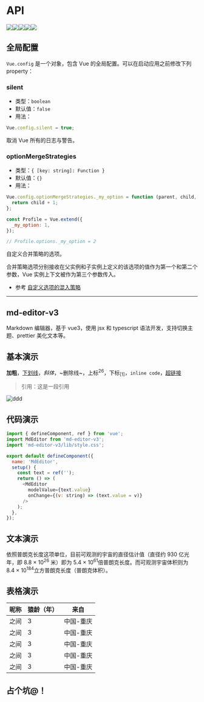 # API

<div inline>

![](https://img.shields.io/github/stars/imzbf/md-editor-v3?style=social)![](https://img.shields.io/npm/dm/md-editor-v3)![](https://img.shields.io/bundlephobia/min/md-editor-v3)![](https://img.shields.io/github/license/imzbf/md-editor-v3)![](https://img.shields.io/github/package-json/v/imzbf/md-editor-v3)

</div>

## 全局配置

`Vue.config` 是一个对象，包含 Vue 的全局配置。可以在启动应用之前修改下列 property：

### silent

- 类型：`boolean`
- 默认值：`false`
- 用法：

```js
Vue.config.silent = true;
```

取消 Vue 所有的日志与警告。

### optionMergeStrategies

- 类型：`{ [key: string]: Function }`
- 默认值：`{}`
- 用法：

```js
Vue.config.optionMergeStrategies._my_option = function (parent, child, vm) {
  return child + 1;
};

const Profile = Vue.extend({
  _my_option: 1,
});

// Profile.options._my_option = 2
```

自定义合并策略的选项。

合并策略选项分别接收在父实例和子实例上定义的该选项的值作为第一个和第二个参数，Vue 实例上下文被作为第三个参数传入。

- 参考 [自定义选项的混入策略](自定义选项的混入策略)

<hr>

## md-editor-v3

Markdown 编辑器，基于 vue3，使用 jsx 和 typescript 语法开发，支持切换主题、prettier 美化文本等。

## 基本演示

**加粗**，<u>下划线</u>，_斜体_，~删除线~，上标<sup>26</sup>，下标<sub>[1]</sub>，`inline code`，[超链接](https://imbf.cc)

> 引用：这是一段引用

![ddd](https://p9-juejin.byteimg.com/tos-cn-i-k3u1fbpfcp/6d93b5ac7338479fb7fd0b94ba6e003a~tplv-k3u1fbpfcp-watermark.image)

## 代码演示

```js
import { defineComponent, ref } from 'vue';
import MdEditor from 'md-editor-v3';
import 'md-editor-v3/lib/style.css';

export default defineComponent({
  name: 'MdEditor',
  setup() {
    const text = ref('');
    return () => (
      <MdEditor
        modelValue={text.value}
        onChange={(v: string) => (text.value = v)}
      />
    );
  },
});
```

## 文本演示

依照普朗克长度这项单位，目前可观测的宇宙的直径估计值（直径约 930 亿光年，即 8.8 × 10<sup>26</sup> 米）即为 5.4 × 10<sup>61</sup>倍普朗克长度。而可观测宇宙体积则为 8.4 × 10<sup>184</sup>立方普朗克长度（普朗克体积）。

## 表格演示

| 昵称 | 猿龄（年） | 来自      |
| ---- | ---------- | --------- |
| 之间 | 3          | 中国-重庆 |
| 之间 | 3          | 中国-重庆 |
| 之间 | 3          | 中国-重庆 |
| 之间 | 3          | 中国-重庆 |
| 之间 | 3          | 中国-重庆 |

## 占个坑@！
